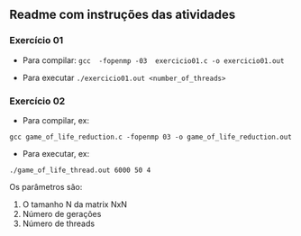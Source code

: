 ## Readme com instruções das atividades

### Exercício 01

* Para compilar: ```gcc  -fopenmp -03  exercicio01.c -o exercicio01.out```

* Para executar ```./exercicio01.out <number_of_threads>```

### Exercício 02

* Para compilar, ex:
```
gcc game_of_life_reduction.c -fopenmp 03 -o game_of_life_reduction.out
```

* Para executar, ex:
```
./game_of_life_thread.out 6000 50 4
```

Os parâmetros são:
1. O tamanho N da matrix NxN
2. Número de gerações
3. Número de threads